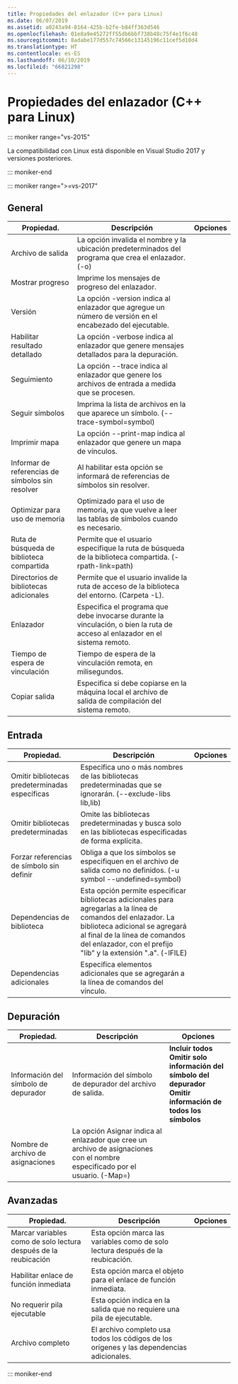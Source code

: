 ```yaml
---
title: Propiedades del enlazador (C++ para Linux)
ms.date: 06/07/2019
ms.assetid: a0243a94-8164-425b-b2fe-b84ff363d546
ms.openlocfilehash: 01e8a9e45272ff55db6bbf738b48c75f4e1f6c48
ms.sourcegitcommit: 8adabe177d557c74566c13145196c11cef5d10d4
ms.translationtype: HT
ms.contentlocale: es-ES
ms.lasthandoff: 06/10/2019
ms.locfileid: "66821298"
---
```

# <a name="linker-properties-linux-c"></a>Propiedades del enlazador (C++ para Linux)

::: moniker range="vs-2015"

La compatibilidad con Linux está disponible en Visual Studio 2017 y versiones posteriores.

::: moniker-end

::: moniker range=">=vs-2017"

## <a name="general"></a>General

Propiedad. | Descripción | Opciones
--- | ---| ---
Archivo de salida | La opción invalida el nombre y la ubicación predeterminados del programa que crea el enlazador. (-o)
Mostrar progreso | Imprime los mensajes de progreso del enlazador.
Versión | La opción -version indica al enlazador que agregue un número de versión en el encabezado del ejecutable.
Habilitar resultado detallado | La opción -verbose indica al enlazador que genere mensajes detallados para la depuración.
Seguimiento | La opción --trace indica al enlazador que genere los archivos de entrada a medida que se procesen.
Seguir símbolos | Imprima la lista de archivos en la que aparece un símbolo. (--trace-symbol=symbol)
Imprimir mapa | La opción --print-map indica al enlazador que genere un mapa de vínculos.
Informar de referencias de símbolos sin resolver | Al habilitar esta opción se informará de referencias de símbolos sin resolver.
Optimizar para uso de memoria | Optimizado para el uso de memoria, ya que vuelve a leer las tablas de símbolos cuando es necesario.
Ruta de búsqueda de biblioteca compartida | Permite que el usuario especifique la ruta de búsqueda de la biblioteca compartida. (-rpath-link=path)
Directorios de bibliotecas adicionales | Permite que el usuario invalide la ruta de acceso de la biblioteca del entorno. (Carpeta -L).
Enlazador | Especifica el programa que debe invocarse durante la vinculación, o bien la ruta de acceso al enlazador en el sistema remoto.
Tiempo de espera de vinculación | Tiempo de espera de la vinculación remota, en milisegundos.
Copiar salida | Especifica si debe copiarse en la máquina local el archivo de salida de compilación del sistema remoto.

## <a name="input"></a>Entrada

Propiedad. | Descripción | Opciones
--- | ---| ---
Omitir bibliotecas predeterminadas específicas | Especifica uno o más nombres de las bibliotecas predeterminadas que se ignorarán. (--exclude-libs lib,lib)
Omitir bibliotecas predeterminadas | Omite las bibliotecas predeterminadas y busca solo en las bibliotecas especificadas de forma explícita.
Forzar referencias de símbolo sin definir | Obliga a que los símbolos se especifiquen en el archivo de salida como no definidos. (-u symbol --undefined=symbol)
Dependencias de biblioteca | Esta opción permite especificar bibliotecas adicionales para agregarlas a la línea de comandos del enlazador. La biblioteca adicional se agregará al final de la línea de comandos del enlazador, con el prefijo "lib" y la extensión ".a".  (-lFILE)
Dependencias adicionales | Especifica elementos adicionales que se agregarán a la línea de comandos del vínculo.

## <a name="debugging"></a>Depuración

Propiedad. | Descripción | Opciones
--- | ---| ---
Información del símbolo de depurador | Información del símbolo de depurador del archivo de salida. | **Incluir todos**<br>**Omitir solo información del símbolo del depurador**<br>**Omitir información de todos los símbolos**<br>
Nombre de archivo de asignaciones | La opción Asignar indica al enlazador que cree un archivo de asignaciones con el nombre especificado por el usuario. (-Map=)

## <a name="advanced"></a>Avanzadas

Propiedad. | Descripción | Opciones
--- | ---| ---
Marcar variables como de solo lectura después de la reubicación | Esta opción marca las variables como de solo lectura después de la reubicación.
Habilitar enlace de función inmediata | Esta opción marca el objeto para el enlace de función inmediata.
No requerir pila ejecutable | Esta opción indica en la salida que no requiere una pila de ejecutable.
Archivo completo | El archivo completo usa todos los códigos de los orígenes y las dependencias adicionales.

::: moniker-end
